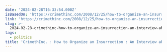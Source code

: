 ```yaml
---
date: '2024-02-28T16:33:54.000Z'
isBasedOn: 'https://crimethinc.com/2008/12/25/how-to-organize-an-insurrection'
link: 'https://crimethinc.com/2008/12/25/how-to-organize-an-insurrection'
slug: >-
  2024-02-28-crimethinc-how-to-organize-an-insurrection-an-interview-about-the-2008
tags:
  - politics
title: 'CrimethInc. : How to Organize an Insurrection : An Interview about the 2008'
---
```



